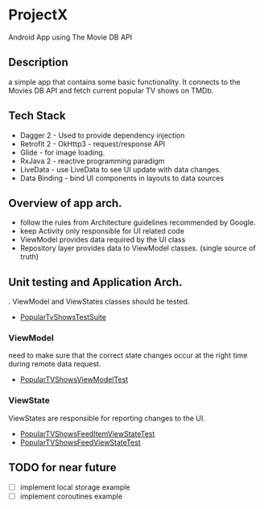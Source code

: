 # ProjectX

Android App using The Movie DB API


## Description

a simple app that contains some basic functionality. It connects to the Movies DB API and fetch current popular TV shows on TMDb.


## Tech Stack
- Dagger 2 - Used to provide dependency injection
- Retrofit 2 - OkHttp3 - request/response API
- Glide - for image loading.
- RxJava 2 - reactive programming paradigm
- LiveData - use LiveData to see UI update with data changes.
- Data Binding - bind UI components in layouts to data sources

## Overview of app arch.
- follow the rules from Architecture guidelines recommended by Google.
- keep Activity only responsible for UI related code 
- ViewModel provides data required by the UI class
- Repository layer provides data to ViewModel classes. (single source of truth)

## Unit testing and Application Arch.
.
ViewModel and ViewStates classes should be tested.

* [PopularTvShowsTestSuite](https://github.com/muratcanbur/ProjectX/blob/master/app/src/test/java/co/icanteach/projectx/PopularTvShowsTestSuite.kt)

### ViewModel
need to make sure that the correct state changes occur at the right time during remote data request.

* [PopularTVShowsViewModelTest](https://github.com/muratcanbur/ProjectX/blob/master/app/src/test/java/co/icanteach/projectx/PopularTVShowsViewModelTest.kt)

### ViewState 
ViewStates are responsible for reporting changes to the UI.

* [PopularTVShowsFeedItemViewStateTest](https://github.com/muratcanbur/ProjectX/blob/master/app/src/test/java/co/icanteach/projectx/PopularTVShowsFeedItemViewStateTest.kt)
* [PopularTVShowsFeedViewStateTest](https://github.com/muratcanbur/ProjectX/blob/master/app/src/test/java/co/icanteach/projectx/PopularTVShowsFeedViewStateTest.kt)

## TODO for near future
- [ ] implement local storage example
- [ ] implement coroutines example

